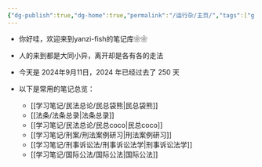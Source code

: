 ```yaml
---
{"dg-publish":true,"dg-home":true,"permalink":"/运行杂/主页/","tags":["gardenEntry"],"dgPassFrontmatter":true}
---
```


- 你好哇，欢迎来到yanzi-fish的笔记库❀❀
- 人的来到都是大同小异，离开却是各有各的走法
- 今天是 2024年9月11日，2024 年已经过去了 250 天

- 以下是常用的笔记总览：
	- [[学习笔记/民法总论/民总袋熊\|民总袋熊]]
	- [[法条/法条总录\|法条总录]]
	- [[学习笔记/民法总论/民总coco\|民总coco]]
	- [[学习笔记/刑案/刑法案例研习\|刑法案例研习]]
	- [[学习笔记/刑事诉讼法/刑事诉讼法学\|刑事诉讼法学]]
	- [[学习笔记/国际公法/国际公法\|国际公法]]


